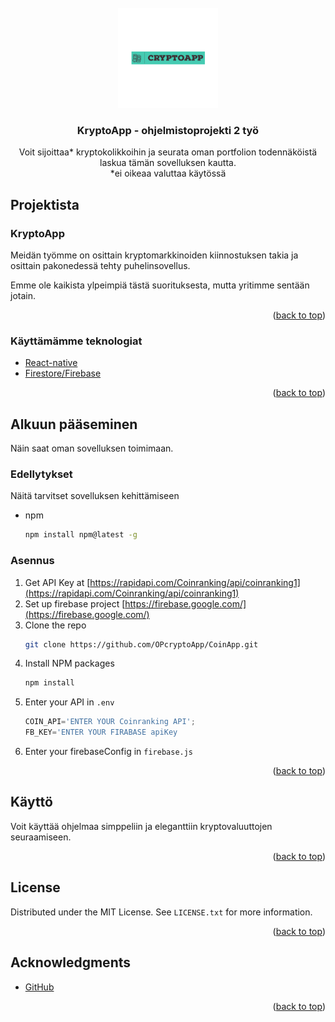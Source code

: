 <div id="top"></div>

<!-- PROJECT LOGO -->
<br />
<div align="center">
  <a href="">
    <img src="images/logo.png" alt="Logo" width="160" height="160">
  </a>

  <h3 align="center">KryptoApp - ohjelmistoprojekti 2 työ</h3>

  <p align="center">
     Voit sijoittaa* kryptokolikkoihin ja seurata oman portfolion todennäköistä laskua tämän sovelluksen kautta.
    <br />
    *ei oikeaa valuttaa käytössä
  </p>
</div>



<!-- ABOUT THE PROJECT -->
## Projektista

<h3> KryptoApp </h3>

Meidän työmme on osittain kryptomarkkinoiden kiinnostuksen takia ja osittain pakonedessä tehty puhelinsovellus.

Emme ole kaikista ylpeimpiä tästä suorituksesta, mutta yritimme sentään jotain.

<p align="right">(<a href="#top">back to top</a>)</p>



### Käyttämämme teknologiat

* [React-native](https://reactnative.dev/)
* [Firestore/Firebase](https://firebase.google.com/)

<p align="right">(<a href="#top">back to top</a>)</p>



<!-- GETTING STARTED -->
## Alkuun pääseminen

Näin saat oman sovelluksen toimimaan.

### Edellytykset

Näitä tarvitset sovelluksen kehittämiseen
* npm
  ```sh
  npm install npm@latest -g
  ```

### Asennus

1. Get API Key at [https://rapidapi.com/Coinranking/api/coinranking1](https://rapidapi.com/Coinranking/api/coinranking1)
2. Set up firebase project [https://firebase.google.com/](https://firebase.google.com/)
2. Clone the repo
   ```sh
   git clone https://github.com/OPcryptoApp/CoinApp.git
   ```
3. Install NPM packages
   ```sh
   npm install
   ```
4. Enter your API in `.env`
   ```js
   COIN_API='ENTER YOUR Coinranking API';
   FB_KEY='ENTER YOUR FIRABASE apiKey
   ```
5. Enter your firebaseConfig in `firebase.js`

<p align="right">(<a href="#top">back to top</a>)</p>



<!-- USAGE EXAMPLES -->
## Käyttö

Voit käyttää ohjelmaa simppeliin ja eleganttiin kryptovaluuttojen seuraamiseen.

<p align="right">(<a href="#top">back to top</a>)</p>


<!-- LICENSE -->
## License

Distributed under the MIT License. See `LICENSE.txt` for more information.

<p align="right">(<a href="#top">back to top</a>)</p>


<!-- ACKNOWLEDGMENTS -->
## Acknowledgments

* [GitHub](https://github.com)

<p align="right">(<a href="#top">back to top</a>)</p>

